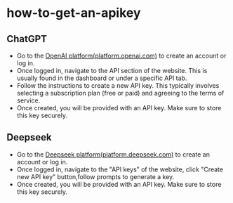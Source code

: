 # how-to-get-an-apikey

## ChatGPT
 - Go to the [OpenAI platform(platform.openai.com)](https://platform.openai.com/) to create an account or log in.
 - Once logged in, navigate to the API section of the website. This is usually found in the dashboard or under a specific API tab.
 - Follow the instructions to create a new API key. This typically involves selecting a subscription plan (free or paid) and agreeing to the terms of service.
 - Once created, you will be provided with an API key. Make sure to store this key securely.

## Deepseek

 - Go to the [Deepseek platform(platform.deepseek.com)](https://platform.deepseek.com/sign_up) to create an account or log in.
 - Once logged in, navigate to the "API keys" of the website, click "Create new API key" button,follow prompts to generate a key.
 - Once created, you will be provided with an API key. Make sure to store this key securely.
